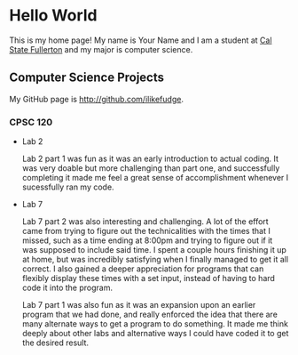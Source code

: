 # Hello World

This is my home page! My name is Your Name and I am a student at [Cal State Fullerton](http://www.fullerton.edu/) and my major is computer science.
## Computer Science Projects

My GitHub page is http://github.com/ilikefudge.

### CPSC 120

* Lab 2

    Lab 2 part 1 was fun as it was an early introduction to actual coding. It was very doable but more challenging than part one, and successfully completing it made me feel a great sense of accomplishment whenever I sucessfully ran my code.

* Lab 7

    Lab 7 part 2 was also interesting and challenging. A lot of the effort came from trying to figure out the technicalities with the times that I missed, such as a time ending at 8:00pm and trying to figure out if it was supposed to include said time. I spent a couple hours finishing it up at home, but was incredibly satisfying when I finally managed to get it all correct. I also gained a deeper appreciation for programs that can flexibly display these times with a set input, instead of having to hard code it into the program.

    Lab 7 part 1 was also fun as it was an expansion upon an earlier program that we had done, and really enforced the idea that there are many alternate ways to get a program to do something. It made me think deeply about other labs and alternative ways I could have coded it to get the desired result.